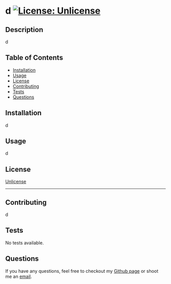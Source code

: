 # d [![License: Unlicense](https://img.shields.io/badge/license-Unlicense-blue.svg)](http://unlicense.org/)

## Description

d 


## Table of Contents

* [Installation](#installation)
* [Usage](#usage)
* [License](#license)
* [Contributing](#contributing)
* [Tests](#tests)
* [Questions](#questions)

## Installation

d


## Usage 

d

## License

[Unlicense](http://unlicense.org/)

---
## Contributing

d

## Tests

No tests available.

## Questions
If you have any questions, feel free to checkout my [Github page](https://github.com/d) or shoot me an [email](mailto:d).
